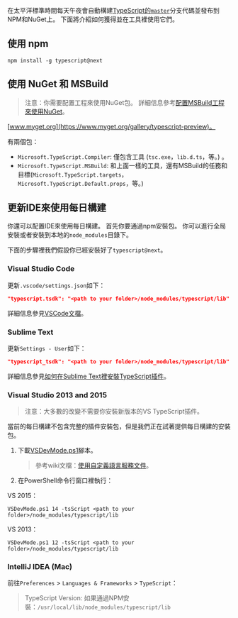 在太平洋標準時間每天午夜會自動構建[TypeScript的`master`](https://github.com/Microsoft/TypeScript/tree/master)分支代碼並發布到NPM和NuGet上。
下面將介紹如何獲得並在工具裡使用它們。

## 使用 npm

```shell
npm install -g typescript@next
```

## 使用 NuGet 和 MSBuild

> 注意：你需要配置工程來使用NuGet包。
詳細信息參考[配置MSBuild工程來使用NuGet](https://github.com/Microsoft/TypeScript/wiki/Configuring-MSBuild-projects-to-use-NuGet)。

[www.myget.org](https://www.myget.org/gallery/typescript-preview)。

有兩個包：

* `Microsoft.TypeScript.Compiler`: 僅包含工具 (`tsc.exe`，`lib.d.ts`，等。) 。
* `Microsoft.TypeScript.MSBuild`: 和上面一樣的工具，還有MSBuild的任務和目標(`Microsoft.TypeScript.targets`，`Microsoft.TypeScript.Default.props`，等。)

## 更新IDE來使用每日構建

你還可以配置IDE來使用每日構建。
首先你要通過npm安裝包。
你可以進行全局安裝或者安裝到本地的`node_modules`目錄下。

下面的步驟裡我們假設你已經安裝好了`typescript@next`。

### Visual Studio Code

更新`.vscode/settings.json`如下：

```json
"typescript.tsdk": "<path to your folder>/node_modules/typescript/lib"
```

詳細信息參見[VSCode文檔](https://code.visualstudio.com/Docs/languages/typescript#_using-newer-typescript-versions)。

### Sublime Text

更新`Settings - User`如下：

```json
"typescript_tsdk": "<path to your folder>/node_modules/typescript/lib"
```

詳細信息參見[如何在Sublime Text裡安裝TypeScript插件](https://github.com/Microsoft/TypeScript-Sublime-Plugin#installation)。

### Visual Studio 2013 and 2015

> 注意：大多數的改變不需要你安裝新版本的VS TypeScript插件。

當前的每日構建不包含完整的插件安裝包，但是我們正在試著提供每日構建的安裝包。

1. 下載[VSDevMode.ps1](https://github.com/Microsoft/TypeScript/blob/master/scripts/VSDevMode.ps1)腳本。

   > 參考wiki文檔：[使用自定義語言服務文件](https://github.com/Microsoft/TypeScript/wiki/Dev-Mode-in-Visual-Studio#using-a-custom-language-service-file)。

2. 在PowerShell命令行窗口裡執行：

  VS 2015：

  ```posh
  VSDevMode.ps1 14 -tsScript <path to your folder>/node_modules/typescript/lib
  ```

  VS 2013：

  ```posh
  VSDevMode.ps1 12 -tsScript <path to your folder>/node_modules/typescript/lib
  ```

### IntelliJ IDEA (Mac)

前往`Preferences` > `Languages & Frameworks` > `TypeScript`：
 > TypeScript Version: 如果通過NPM安裝：`/usr/local/lib/node_modules/typescript/lib`
 
